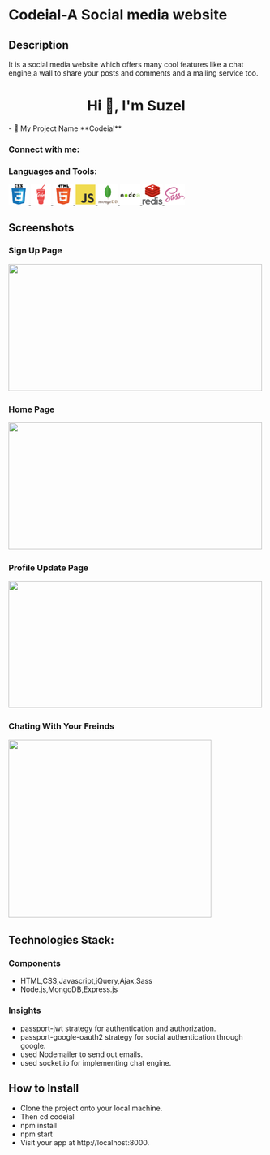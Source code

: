 # Codeial-A Social media website

## Description
It is a social media website which offers many cool features like a chat engine,a wall to share your posts and comments and a mailing service too.

<h1 align="center">Hi 👋, I'm Suzel</h1>
- 🔭 My Project Name **Codeial**

<h3 align="left">Connect with me:</h3>
<p align="left">
</p>

<h3 align="left">Languages and Tools:</h3>
<p align="left"> <a href="https://www.w3schools.com/css/" target="_blank" rel="noreferrer"> <img src="https://raw.githubusercontent.com/devicons/devicon/master/icons/css3/css3-original-wordmark.svg" alt="css3" width="40" height="40"/> </a> <a href="https://gulpjs.com" target="_blank" rel="noreferrer"> <img src="https://raw.githubusercontent.com/devicons/devicon/master/icons/gulp/gulp-plain.svg" alt="gulp" width="40" height="40"/> </a> <a href="https://www.w3.org/html/" target="_blank" rel="noreferrer"> <img src="https://raw.githubusercontent.com/devicons/devicon/master/icons/html5/html5-original-wordmark.svg" alt="html5" width="40" height="40"/> </a> <a href="https://developer.mozilla.org/en-US/docs/Web/JavaScript" target="_blank" rel="noreferrer"> <img src="https://raw.githubusercontent.com/devicons/devicon/master/icons/javascript/javascript-original.svg" alt="javascript" width="40" height="40"/> </a> <a href="https://www.mongodb.com/" target="_blank" rel="noreferrer"> <img src="https://raw.githubusercontent.com/devicons/devicon/master/icons/mongodb/mongodb-original-wordmark.svg" alt="mongodb" width="40" height="40"/> </a> <a href="https://nodejs.org" target="_blank" rel="noreferrer"> <img src="https://raw.githubusercontent.com/devicons/devicon/master/icons/nodejs/nodejs-original-wordmark.svg" alt="nodejs" width="40" height="40"/> </a> <a href="https://redis.io" target="_blank" rel="noreferrer"> <img src="https://raw.githubusercontent.com/devicons/devicon/master/icons/redis/redis-original-wordmark.svg" alt="redis" width="40" height="40"/> </a> <a href="https://sass-lang.com" target="_blank" rel="noreferrer"> <img src="https://raw.githubusercontent.com/devicons/devicon/master/icons/sass/sass-original.svg" alt="sass" width="40" height="40"/> </a> </p>



## Screenshots
<div> 
<h3>Sign Up Page </h3>
  <img src="https://user-images.githubusercontent.com/64069582/191919931-e94c5d1f-d53f-4ef9-878f-c4d733660258.png" width="500" height="250px">
</div>

<div>
<h3>Home Page </h3>
  <img src="https://user-images.githubusercontent.com/64069582/191920453-de8a10f8-8cbd-4905-918f-7120533f723b.png" width="500" height="250px">
</div>
<div> 
   <h3>Profile Update Page </h3>
  <img src="https://user-images.githubusercontent.com/64069582/191920492-7c39459a-945b-48a5-9eb9-4424b84e04f8.png" width="500" height="250px">
</div>
<div> 
  <h3>Chating With Your Freinds </h3>
  <img src="https://user-images.githubusercontent.com/64069582/191920500-da2adb49-ca3d-4dac-bf05-ebf62cfd8927.png" width="400" height="350px">
</div>

## Technologies Stack:

### Components
* HTML,CSS,Javascript,jQuery,Ajax,Sass
* Node.js,MongoDB,Express.js

### Insights

* passport-jwt strategy for authentication and authorization.
* passport-google-oauth2 strategy for social authentication through  google.
* used Nodemailer to send out emails.
* used socket.io for implementing chat engine.

## How to Install

* Clone the project onto your local machine.
* Then cd codeial
* npm install
* npm start
* Visit your app at http://localhost:8000.



